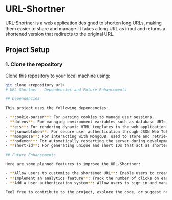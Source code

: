# URL-Shortner

URL-Shortner is a web application designed to shorten long URLs, making them easier to share and manage. It takes a long URL as input and returns a shortened version that redirects to the original URL.

## Project Setup

### 1. Clone the repository

Clone this repository to your local machine using:

```bash
git clone <repository_url>
# URL-Shortner - Dependencies and Future Enhancements

## Dependencies

This project uses the following dependencies:

- **cookie-parser**: For parsing cookies to manage user sessions.
- **dotenv**: For managing environment variables such as database URIs and JWT secrets.
- **ejs**: For rendering dynamic HTML templates in the web application.
- **jsonwebtoken**: For secure user authentication through JSON Web Tokens (JWT).
- **mongoose**: For interacting with MongoDB, used to store and retrieve data.
- **nodemon**: For automatically restarting the server during development when changes are made.
- **short-id**: For generating unique and short IDs that act as shortened versions of long URLs.

## Future Enhancements

Here are some planned features to improve the URL-Shortner:

- **Allow users to customize the shortened URL**: Enable users to create custom shortened URLs instead of automatically generated ones.
- **Implement an analytics feature**: Track the number of clicks on each shortened URL to provide analytics on URL usage.
- **Add a user authentication system**: Allow users to sign in and manage their shortened URLs with personalized accounts.

Feel free to contribute to the project, explore the code, or suggest new features! 🚀
